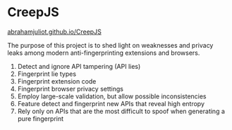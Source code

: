 # CreepJS

[abrahamjuliot.github.io/CreepJS](https://abrahamjuliot.github.io/CreepJS)

The purpose of this project is to shed light on weaknesses and privacy leaks among modern anti-fingerprinting extensions and browsers.

1. Detect and ignore API tampering (API lies)
2. Fingerprint lie types
3. Fingerprint extension code
4. Fingerprint browser privacy settings
5. Employ large-scale validation, but allow possible inconsistencies
6. Feature detect and fingerprint new APIs that reveal high entropy
7. Rely only on APIs that are the most difficult to spoof when generating a pure fingerprint